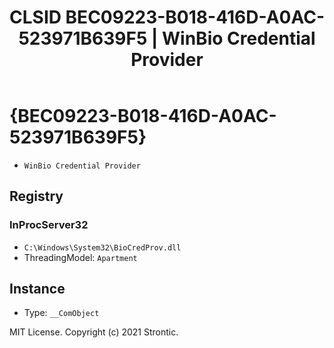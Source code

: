﻿---
title: "CLSID BEC09223-B018-416D-A0AC-523971B639F5 | WinBio Credential Provider"
excerpt: What is COM-Object CLSID BEC09223-B018-416D-A0AC-523971B639F5?
---

# {BEC09223-B018-416D-A0AC-523971B639F5}

* `WinBio Credential Provider`

## Registry


### InProcServer32

* `C:\Windows\System32\BioCredProv.dll`
* ThreadingModel: `Apartment`

## Instance

* Type: `__ComObject`

MIT License. Copyright (c) 2021 Strontic.


